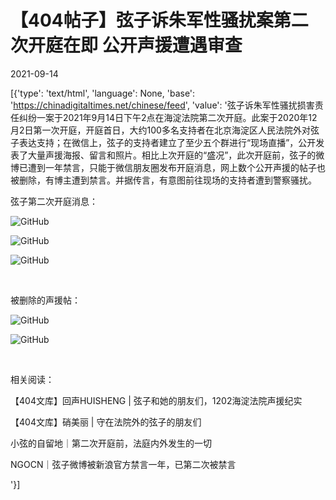 # 【404帖子】弦子诉朱军性骚扰案第二次开庭在即  公开声援遭遇审查

2021-09-14

[{'type': 'text/html', 'language': None, 'base': 'https://chinadigitaltimes.net/chinese/feed', 'value': '弦子诉朱军性骚扰损害责任纠纷一案于2021年9月14日下午2点在海淀法院第二次开庭。此案于2020年12月2日第一次开庭，开庭首日，大约100多名支持者在北京海淀区人民法院外对弦子表达支持；在微信上，弦子的支持者建立了至少五个群进行“现场直播”，公开发表了大量声援海报、留言和照片。相比上次开庭的“盛况”，此次开庭前，弦子的微博已遭到一年禁言，只能于微信朋友圈发布开庭消息，网上数个公开声援的帖子也被删除，有博主遭到禁言。并据传言，有意图前往现场的支持者遭到警察骚扰。

弦子第二次开庭消息：

![GitHub](https://chinadigitaltimes.net/chinese/files/2021/09/IMG_0659.jpg)

![GitHub](https://chinadigitaltimes.net/chinese/files/2021/09/IMG_0660.jpg)

![GitHub](https://chinadigitaltimes.net/chinese/files/2021/09/IMG_0661.jpg)

&emsp;

被删除的声援帖：

![GitHub](https://chinadigitaltimes.net/chinese/files/2021/09/IMG_0693-scaled.jpg)

![GitHub](https://chinadigitaltimes.net/chinese/files/2021/09/IMG_0695-scaled.jpg)

&emsp;

相关阅读：





【404文库】回声HUISHENG | 弦子和她的朋友们，1202海淀法院声援纪实





【404文库】硝美丽 | 守在法院外的弦子的朋友们





小弦的自留地｜第二次开庭前，法庭内外发生的一切





NGOCN｜弦子微博被新浪官方禁言一年，已第二次被禁言



'}]